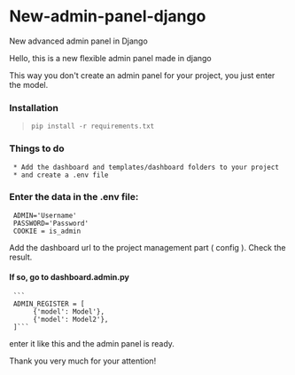 # New-admin-panel-django
New advanced admin panel in Django


Hello, this is a new flexible admin panel made in django

This way you don't create an admin panel for your project, you just enter the model.
### Installation
> `pip install -r requirements.txt`

### Things to do
     * Add the dashboard and templates/dashboard folders to your project
     * and create a .env file

### Enter the data in the .env file:
    
     ADMIN='Username'
     PASSWORD='Password'
     COOKIE = is_admin
    

Add the dashboard url to the project management part ( config ).
Check the result.

#### If so, go to dashboard.admin.py
     ```
     ADMIN_REGISTER = [
          {'model': Model'},
          {'model': Model2'},
     ]```

enter it like this and the admin panel is ready.


Thank you very much for your attention!

